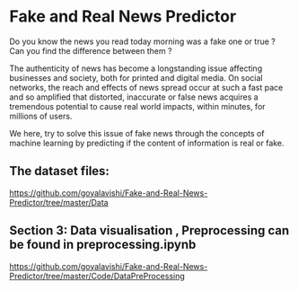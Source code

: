 # Fake and Real News Predictor

Do you know the news you read today morning was a fake one or true ? Can you find the difference between them ?


The authenticity of news has become a longstanding issue affecting
businesses and society, both for printed and digital media. On social networks,
the reach and effects of news spread occur at such a fast pace and so
amplified that distorted, inaccurate or false news acquires a tremendous
potential to cause real world impacts, within minutes, for millions of users.

We here, try to solve this issue of fake news through the concepts of machine
learning by predicting if the content of information is real or fake.


## The dataset files:
https://github.com/goyalavishi/Fake-and-Real-News-Predictor/tree/master/Data

## Section 3: Data visualisation , Preprocessing can be found in preprocessing.ipynb
https://github.com/goyalavishi/Fake-and-Real-News-Predictor/tree/master/Code/DataPreProcessing









